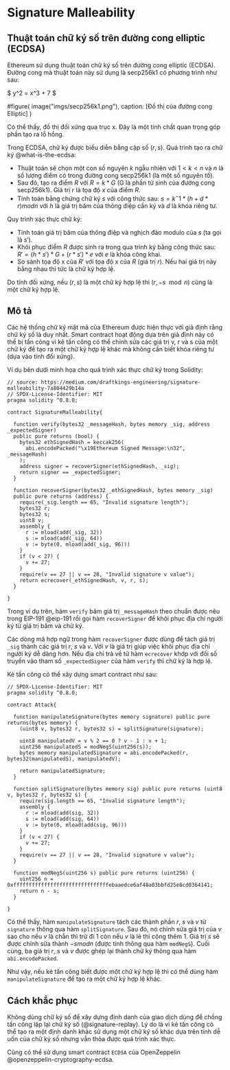 # Signature Malleability

## Thuật toán chữ ký số trên đường cong elliptic (ECDSA)

Ethereum sử dụng thuật toán chữ ký số trên đường cong elliptic (ECDSA). Đường cong mà thuật toán này sử dụng là secp256k1 có phương trình như sau:

$
y^2 = x^3 + 7
$

#figure(
  image("imgs/secp256k1.png"),
  caption: [Đồ thị của đường cong Elliptic]
)

Có thể thấy, đồ thị đối xứng qua trục x. Đây là một tính chất quan trọng góp phần tạo ra lỗ hổng.

Trong ECDSA, chữ ký được biểu diễn bằng cặp số $(r, s)$. Quá trình tạo ra chữ ký @what-is-the-ecdsa:
- Thuật toán sẽ chọn một con số nguyên $k$ ngẫu nhiên với $1 < k < n$ và $n$ là số lượng điểm có trong đường cong secp256k1 (là một số nguyên tố).
- Sau đó, tạo ra điểm $R$ với $R = k * G$ (G là phần tử sinh của đường cong secp256k1). Giá trị $r$ là tọa độ x của điểm $R$.
- Tính toán bằng chứng chữ ký $s$ với công thức sau: $s = k^-1 * (h + d * r) mod n$ với $h$ là giá trị băm của thông điệp cần ký và $d$ là khóa riêng tư.

Quy trình xác thực chữ ký:
- Tính toán giá trị băm của thông điệp và nghịch đảo modulo của $s$ (ta gọi là $s'$).
- Khôi phục điểm $R$ được sinh ra trong qua trình ký bằng công thức sau: $R' = (h * s') * G + (r * s') * e$ với $e$ là khóa công khai.
- So sánh tọa độ x của $R'$ với tọa độ x của $R$ (giá trị $r$). Nếu hai giá trị này bằng nhau thì tức là chữ ký hợp lệ.

Do tính đối xứng, nếu $(r, s)$ là một chữ ký hợp lệ thì $(r, -s \mod n)$ cũng là một chữ ký hợp lệ.

## Mô tả

Các hệ thống chữ ký mật mã của Ethereum được hiện thực với giả định rằng chữ ký số là duy nhất. Smart contract hoạt động dựa trên giả định này có thể bị tấn công vì kẻ tấn công có thể chỉnh sửa các giá trị v, r và s của một chữ ký để tạo ra một chữ ký hợp lệ khác mà không cần biết khóa riêng tư (dựa vào tính đối xứng). 

Ví dụ bên dưới minh họa cho quá trình xác thực chữ ký trong Solidity:

```sol
// source: https://medium.com/draftkings-engineering/signature-malleability-7a804429b14a
// SPDX-License-Identifier: MIT
pragma solidity ^0.8.0;

contract SignatureMalleability{

  function verify(bytes32 _messageHash, bytes memory _sig, address _expectedSigner) 
  public pure returns (bool) {
    bytes32 ethSignedHash = keccak256(
      abi.encodePacked("\x19Ethereum Signed Message:\n32", _messageHash)
    );
    address signer = recoverSigner(ethSignedHash, _sig);
    return signer == _expectedSigner;
  }

  function recoverSigner(bytes32 _ethSignedHash, bytes memory _sig) 
  public pure returns (address) {
    require(_sig.length == 65, "Invalid signature length");
    bytes32 r;
    bytes32 s;
    uint8 v;
    assembly {
      r := mload(add(_sig, 32))
      s := mload(add(_sig, 64))
      v := byte(0, mload(add(_sig, 96)))
    }
    if (v < 27) {
      v += 27;
    }
    require(v == 27 || v == 28, "Invalid signature v value");
    return ecrecover(_ethSignedHash, v, r, s);
  }

}
```

Trong ví dụ trên, hàm `verify` băm giá trị `_messageHash` theo chuẩn được nêu trong EIP-191 @eip-191 rồi gọi hàm `recoverSigner` để khôi phục địa chỉ người ký từ giá trị băm và chữ ký.

Các dòng mã hợp ngữ trong hàm `recoverSigner` được dùng để tách giá trị `_sig` thành các giá trị $r$, $s$ và $v$. Với $v$ là giá trị giúp việc khôi phục địa chỉ người ký dễ dàng hơn. Nếu địa chỉ trả về từ hàm `ecrecover` khớp với đối số truyền vào tham số `_expectedSigner` của hàm `verify` thì chữ ký là hợp lệ.

Kẻ tấn công có thể xây dựng smart contract như sau:

```sol
// SPDX-License-Identifier: MIT
pragma solidity ^0.8.0;

contract Attack{

  function manipulateSignature(bytes memory signature) public pure returns(bytes memory) {
    (uint8 v, bytes32 r, bytes32 s) = splitSignature(signature);

    uint8 manipulatedV = v % 2 == 0 ? v - 1 : v + 1;
    uint256 manipulatedS = modNegS(uint256(s));
    bytes memory manipulatedSignature = abi.encodePacked(r, bytes32(manipulatedS), manipulatedV);

    return manipulatedSignature;
  }

  function splitSignature(bytes memory sig) public pure returns (uint8 v, bytes32 r, bytes32 s) {
    require(sig.length == 65, "Invalid signature length");
    assembly {
      r := mload(add(sig, 32))
      s := mload(add(sig, 64))
      v := byte(0, mload(add(sig, 96)))
    }
    if (v < 27) {
      v += 27;
    }
    require(v == 27 || v == 28, "Invalid signature v value");
  }

  function modNegS(uint256 s) public pure returns (uint256) {
    uint256 n = 0xfffffffffffffffffffffffffffffffebaaedce6af48a03bbfd25e8cd0364141;        
    return n - s;
  }

}
```

Có thể thấy, hàm `manipulateSignature` tách các thành phần $r$, $s$ và $v$ từ `signature` thông qua hàm `splitSignature`. Sau đó, nó chỉnh sửa giá trị của $v$ sao cho nếu $v$ là chẵn thì trừ đi 1 còn nếu $v$ là lẻ thì cộng thêm 1. Giá trị $s$ sẽ được chỉnh sửa thành $-s mod n$ (được tính thông qua hàm `modNegS`). Cuối cùng, ba giá trị $r$, $s$ và $v$ được ghép lại thành chữ ký thông qua hàm `abi.encodePacked`.

Như vậy, nếu kẻ tấn công biết được một chữ ký hợp lệ thì có thể dùng hàm `manipulateSignature` để tạo ra một chữ ký hợp lệ khác.

## Cách khắc phục

Không dùng chữ ký số để xây dựng định danh của giao dịch dùng để chống tấn công lặp lại chữ ký số (@signature-replay). Lý do là vì kẻ tấn công có thể tạo ra một định danh khác sử dụng một chữ ký số khác dựa trên tính dễ uốn của chữ ký số nhưng vẫn thỏa được quá trình xác thực.

Cũng có thể sử dụng smart contract `ECDSA` của OpenZeppelin @openzeppelin-cryptography-ecdsa.
